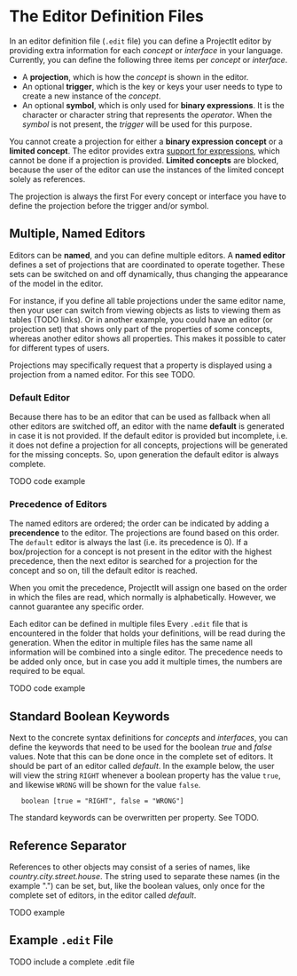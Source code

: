 <script>
    import Note from "../../../../lib/notes/Note.svelte";
     let self;
</script>

# <a name="operand"></a> The Editor Definition Files
In an editor definition file (`.edit` file) you can define a ProjectIt editor by providing extra information
for each *concept* or *interface* in your language. Currently, you can define the following three items per
*concept* or *interface*.

*	A **projection**, which is how the *concept* is shown in the editor.
*	An optional **trigger**, which is the key or keys your user needs to type to create a 
     new instance of the *concept*.
*	An optional **symbol**, which is only used for **binary expressions**. It is the character or 
     character string that represents the *operator*. When the *symbol* is not present, 
     the *trigger* will be used for this purpose.

You cannot create a projection for either a **binary expression concept** or a **limited concept**.
The editor provides extra [support for expressions](/010_Intro/010_Projectional_Editing#expressions), which
cannot be done if a projection is provided. **Limited concepts** are blocked, because the user of the editor
can use the instances of the limited concept solely as references.

<Note>
<svelte:fragment slot="header"> The projection is always the first </svelte:fragment>
<svelte:fragment slot="content">
For every concept or interface you have to define the projection before the trigger and/or symbol.  
</svelte:fragment>
</Note>

     
## Multiple, Named Editors
Editors can be **named**, and you can define multiple editors. A **named editor**
defines a set of projections that are coordinated to operate together.
These sets can be switched on and off dynamically, thus changing 
the appearance of the model in the editor. 

For instance, if you define all 
table projections under the same editor name,
then your user can switch from viewing objects as lists to viewing them as tables (TODO links).
Or in another example, you could have an editor (or projection set) that shows only part of the properties of some
concepts, whereas another editor shows all properties. This makes it possible to cater for different types of users.

Projections may specifically request that a property is displayed using a projection from a named editor.
For this see TODO.

### Default Editor
Because there has to be an editor that can be used as fallback when all other editors are switched off, an 
editor with the name **default** is generated in case it is not provided. If the default editor is provided but incomplete,
i.e. it does not define a projection for all concepts, 
projections will be generated for the missing concepts. So, upon generation the default editor is always complete.

TODO code example

### <a name="ordering"></a> Precedence of Editors
The named editors are ordered; the order can be indicated by adding a **precendence** to the editor. The
projections are found based on this order. The `default` editor is always the last (i.e. its precedence is 0).
If a box/projection for a concept is not present in the editor with the highest precedence,
then the next editor is searched for a projection for the concept and so on, till the default editor is reached.

When you omit the precedence, ProjectIt will assign one based on the order in which the files are read,
which normally is alphabetically. However, we cannot guarantee any specific order.

<Note>
<svelte:fragment slot="header"> Each editor can be defined in multiple files </svelte:fragment>
<svelte:fragment slot="content">
Every <code>.edit</code> file that is encountered in the folder that holds your definitions, will be read during the generation.
When the editor in multiple files has the same name all information will be combined into a single editor. 
The precedence needs to be added only once, but in case you add it multiple times, the numbers are required to be equal.
</svelte:fragment>
</Note>

TODO code example

## Standard Boolean Keywords

Next to the concrete syntax definitions for *concepts* and *interfaces*, you can define the keywords that need to be used for 
the boolean *true* and *false* values. Note that this can be done once in the complete set of editors. It should be 
part of an editor called *default*. In the example below, the user will view the string `RIGHT` whenever a boolean 
property has the value `true`, and likewise `WRONG` will be shown for the value `false`.

```
   boolean [true = "RIGHT", false = "WRONG"]
```  

The standard keywords can be overwritten per property. See TODO.

## Reference Separator

References to other objects may consist of a series of names, like *country.city.street.house*. The string used to separate 
these names (in the example ".") can be set, but, like the boolean values, only once for the complete set of editors, 
in the editor called *default*.

TODO example

## Example `.edit` File

TODO include a complete .edit file
